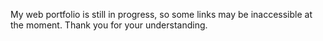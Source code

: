 My web portfolio is still in progress, so some links may be inaccessible at the moment. Thank you for your understanding.
